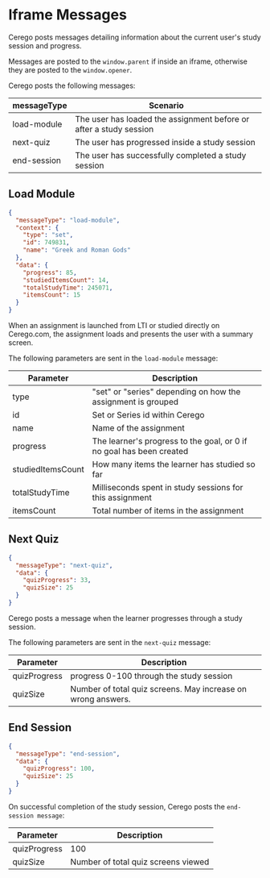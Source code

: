 # Iframe Messages 

Cerego posts messages detailing information about the current user's study session and progress.

Messages are posted to the `window.parent` if inside an iframe, otherwise they are posted to the `window.opener`.

Cerego posts the following messages:

messageType | Scenario
---------- | -------
load-module | The user has loaded the assignment before or after a study session
next-quiz | The user has progressed inside a study session
end-session | The user has successfully completed a study session


## Load Module

```json
{
  "messageType": "load-module",
  "context": {
    "type": "set",
    "id": 749831,
    "name": "Greek and Roman Gods"
  },
  "data": {
    "progress": 85,
    "studiedItemsCount": 14,
    "totalStudyTime": 245071,
    "itemsCount": 15
  }
}
```

When an assignment is launched from LTI or studied directly on Cerego.com, the assignment loads and presents the user with a summary screen.

The following parameters are sent in the `load-module` message:

Parameter | Description
---------- | -------
type | "set" or "series" depending on how the assignment is grouped
id | Set or Series id within Cerego
name | Name of the assignment
progress | The learner's progress to the goal, or 0 if no goal has been created
studiedItemsCount | How many items the learner has studied so far
totalStudyTime | Milliseconds spent in study sessions for this assignment
itemsCount | Total number of items in the assignment

## Next Quiz

```json
{ 
  "messageType": "next-quiz",
  "data": {
    "quizProgress": 33,
    "quizSize": 25
  }
}
```

Cerego posts a message when the learner progresses through a study session.

The following parameters are sent in the `next-quiz` message:

Parameter | Description
---------- | -------
quizProgress | progress 0-100 through the study session
quizSize | Number of total quiz screens. May increase on wrong answers.

## End Session

```json
{ 
  "messageType": "end-session",
  "data": {
    "quizProgress": 100,
    "quizSize": 25
  }
}
```

On successful completion of the study session, Cerego posts the `end-session message`:

Parameter | Description
---------- | -------
quizProgress | 100
quizSize | Number of total quiz screens viewed
